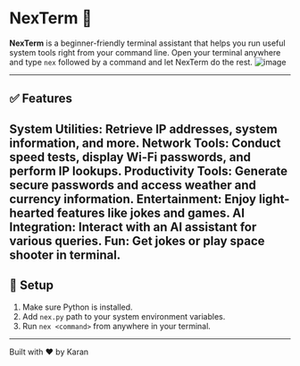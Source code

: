 # NexTerm 🧠

**NexTerm** is a beginner-friendly terminal assistant that helps you run useful system tools right from your command line. 
Open your terminal anywhere and type `nex` followed by a command and let NexTerm do the rest.
![image](https://github.com/user-attachments/assets/497a92c8-ef31-4371-9009-f2e0c2e2f6cb)

---

## ✅ Features

System Utilities: Retrieve IP addresses, system information, and more.
Network Tools: Conduct speed tests, display Wi-Fi passwords, and perform IP lookups.
Productivity Tools: Generate secure passwords and access weather and currency information.
Entertainment: Enjoy light-hearted features like jokes and games.
AI Integration: Interact with an AI assistant for various queries.
Fun: Get jokes or play space shooter in terminal.
---

## 🔧 Setup

1. Make sure Python is installed.
2. Add `nex.py` path to your system environment variables.
3. Run `nex <command>` from anywhere in your terminal.


---

Built with ❤️ by Karan
